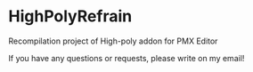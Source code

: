 # HighPolyRefrain
Recompilation project of High-poly addon for PMX Editor

If you have any questions or requests, please write on my email!